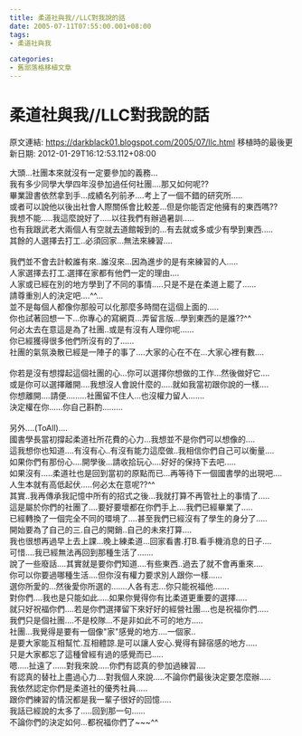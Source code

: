 ```yaml
---
title: 柔道社與我//LLC對我說的話
date: 2005-07-11T07:55:00.001+08:00
tags: 
- 柔道社與我

categories:
- 舊部落格移植文章
---
```


# 柔道社與我//LLC對我說的話

原文連結: https://darkblack01.blogspot.com/2005/07/llc.html
移植時的最後更新日期: 2012-01-29T16:12:53.112+08:00

大頭...社團本來就沒有一定要參加的義務...<br />我有多少同學大學四年沒參加過任何社團....那又如何呢??<br />畢業證書依然拿到手...成績名列前矛....考上了一個不錯的研究所.....<br />或者可以說他以後出社會人際關係會比較差...但是你能否定他擁有的東西嗎??<br />我想不能.....我這麼說好了.....以往我們有辦過暑訓.....<br />也有我跟武老大兩個人有空就去道館報到的...有去就或多或少有學到東西.....<br />其餘的人選擇去打工..必須回家...無法來練習....<br /><br /><a name='more'></a>我們並不會去計較誰有來..誰沒來...因為進步的是有來練習的人.....<br />人家選擇去打工.選擇在家都有他們一定的理由....<br />人家或已經在別的地方學到了不同的事情.....只是不是在柔道上罷了......<br />請尊重別人的決定吧....^^...<br />並不是每個人都像你那般可以化那麼多時間在這個上面的.....<br />你也試著回想一下...你專心的寫網頁...弄留言版...學到東西的是誰??^^<br />何必太去在意這是為了社團..或是有沒有人理你呢......<br />你已經獲得很多他們所沒有的了......<br />社團的氣氛渙散已經是一陣子的事了....大家的心在不在...大家心裡有數....<br /><br />你若是沒有想撐起這個社團的心...你可以選擇你想做的工作...然後做好它....<br />或是你可以選擇離開....我想沒人會說什麼的.....就如我當初跟你說的一樣....<br />你想離開....請便.........社團留不住人...也沒權力留人.......<br />決定權在你......你自己斟酌.........<br /><br />另外....(ToAll)....<br />國書學長當初撐起柔道社所花費的心力...我想並不是你們可以想像的....<br />這我想你也知道....有沒有心..有沒有能力這麼做..我相信你們自己可以衡量....<br />如果你們有那份心....開學後...請收拾玩心....好好的保持下去吧.....<br />如果沒有.....柔道社也是回到當初的原點而已...再等待下一個國書學的出現吧....<br />人生本就有高低起伏.....何必太在意呢??^^<br />其實..我再傳承我記憶中所有的招式之後...我就打算不再管社上的事情了.....<br />這是屬於你們的社團了....要好要壞都在你們手上....我們已經畢業了.....<br />已經轉換了一個完全不同的環境了....甚至我們已經沒有了學生的身分了.....<br />開始要為了自己的三.自己的開銷..自己的未來打算....<br />我也很想再過早上去上課...晚上練柔道...回家看書.打B.看手機消息的日子....<br />可惜....我已經無法再回到那種生活了.......<br />說了一些廢話....其實就是要你們知道....有些東西..過去了就不會再重來....<br />你可以你要過哪種生活....但你沒有權力要求別人跟你一樣......<br />選你所愛的...然後愛你所選的.......人各有志...你只能祝福他.......<br />對你們....我也是只能如此.....如果你覺得你有比柔道更重要的選擇.....<br />就只好祝福你們....若是你們選擇留下來好好的經營社團....也是祝福你們.....<br />我們只是個社團....不是校隊...不是非如此不可的地方.....<br />社團...我覺得是要有一個像"家"感覺的地方....一個家..<br />是要大家能互相幫忙.互相體諒.是可以讓人安心.覺得有歸宿感的地方.....<br />只是大家都忘了這種曾經有過的感覺而已.....<br />嗯.....扯遠了......對我來說.....你們有認真的參加過練習....<br />有認真的替社上盡過心力....對我個人來說.....不論你們最後決定要怎麼辦.....<br />我依然認定你們是柔道社的優秀社員.....<br />跟你們練習的情況都是我一輩子很好的回憶.....<br />我話已經說的太多了.....回到那一句......<br />不論你們的決定如何...都祝福你們了~~~^^
